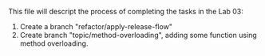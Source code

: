 This file will descript the process of completing the tasks in the Lab 03:
1. Create a branch "refactor/apply-release-flow"
2. Create branch "topic/method-overloading", adding some function using method overloading.